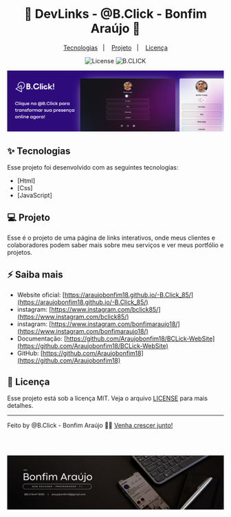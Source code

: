 <h1 align="center">🚀 DevLinks - @B.Click - Bonfim Araújo 🚀</h1>

<p align="center">
  <a href="#-tecnologias">Tecnologias</a>&nbsp;&nbsp;&nbsp;|&nbsp;&nbsp;&nbsp;
  <a href="#-projeto">Projeto</a>&nbsp;&nbsp;&nbsp;|&nbsp;&nbsp;&nbsp;
  <a href="#-licença">Licença</a>
</p>

<p align="center">
  <img alt="License" src="https://img.shields.io/static/v1?label=license&message=MIT&color=8257E5&labelColor=000000">

 <img src="https://img.shields.io/static/v1?label=B&message=CLICK&color=8257E5&labelColor=000000" alt="B.CLICK" />
</p>

![Preview](https://github.com/Araujobonfim18/DevLinks/blob/main/Preview_DevLinks.png?raw=true)

## ✨ Tecnologias

Esse projeto foi desenvolvido com as seguintes tecnologias:

- [Html]
- [Css]
- [JavaScript]

## 💻 Projeto

Esse é o projeto de uma página de links interativos, onde meus clientes e colaboradores podem saber mais sobre meu serviços e ver meus portfólio e projetos.


## ⚡️ Saiba mais

- Website oficial: [https://araujobonfim18.github.io/-B.Click_85/](https://araujobonfim18.github.io/-B.Click_85/)
- instagram: [https://www.instagram.com/bclick85/](https://www.instagram.com/bclick85/)
- instagram: [https://www.instagram.com/bonfimaraujo18/](https://www.instagram.com/bonfimaraujo18/)
- Documentação: [https://github.com/Araujobonfim18/BCLick-WebSite](https://github.com/Araujobonfim18/BCLick-WebSite)
- GitHub: [https://github.com/Araujobonfim18](https://github.com/Araujobonfim18)

## 📜 Licença

Esse projeto está sob a licença MIT. Veja o arquivo [LICENSE](LICENSE.md) para mais detalhes.

---
Feito by @B.Click - Bonfim Araújo 👋🏻 [Venha crescer junto!](https://wa.link/d522sq)

<!--START_SECTION:footer-->

<br />
<br />

<p align="center">
  <a href="https://wa.link/d522sq" target="_blank">
    <img align="center" src="https://github.com/Araujobonfim18/-B.Click_85/blob/main/BClick_footer.png?raw=true" alt="banner"/>
  </a>
</p>

<!--END_SECTION:footer-->
